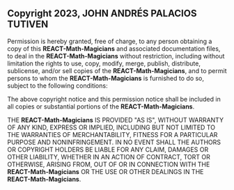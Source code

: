 ## Copyright 2023, JOHN ANDRÉS PALACIOS TUTIVEN

Permission is hereby granted, free of charge, to any person obtaining a copy of this **REACT-Math-Magicians** and associated
documentation files, to deal in the **REACT-Math-Magicians** without restriction, including without limitation the rights to
use, copy, modify, merge, publish, distribute, sublicense, and/or sell copies of the **REACT-Math-Magicians**, and to permit
persons to whom the **REACT-Math-Magicians** is furnished to do so, subject to the following conditions:

The above copyright notice and this permission notice shall be included in all copies or substantial portions of the
**REACT-Math-Magicians**.

THE **REACT-Math-Magicians** IS PROVIDED "AS IS", WITHOUT WARRANTY OF ANY KIND, EXPRESS OR IMPLIED, INCLUDING BUT NOT LIMITED
TO THE WARRANTIES OF MERCHANTABILITY, FITNESS FOR A PARTICULAR PURPOSE AND NONINFRINGEMENT. IN NO EVENT SHALL THE
AUTHORS OR COPYRIGHT HOLDERS BE LIABLE FOR ANY CLAIM, DAMAGES OR OTHER LIABILITY, WHETHER IN AN ACTION OF CONTRACT, TORT
OR OTHERWISE, ARISING FROM, OUT OF OR IN CONNECTION WITH THE **REACT-Math-Magicians** OR THE USE OR OTHER DEALINGS IN THE
**REACT-Math-Magicians**.
